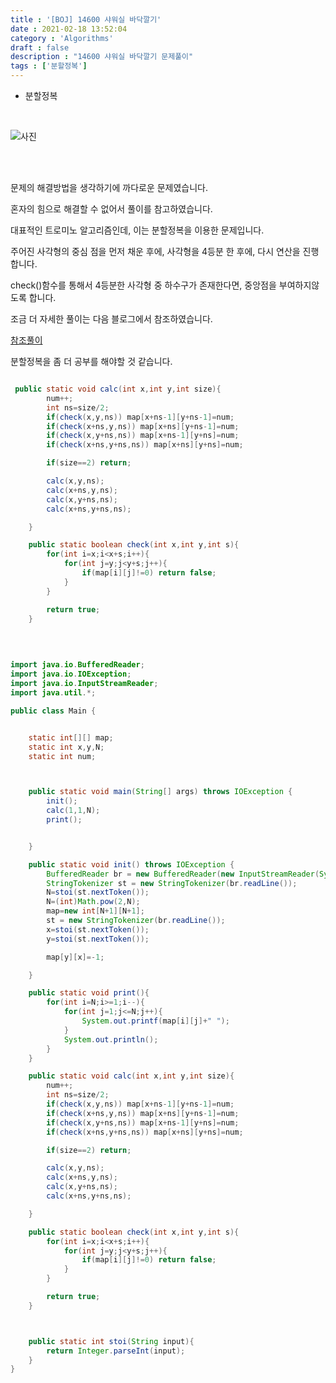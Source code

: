 ```yaml
---
title : '[BOJ] 14600 샤워실 바닥깔기'
date : 2021-02-18 13:52:04
category : 'Algorithms'
draft : false
description : "14600 샤워실 바닥깔기 문제풀이"
tags : ['분할정복']
---
```


* 분할정복


<br/>


![사진]("https://user-images.githubusercontent.com/57346393/108360500-a6f6f380-7234-11eb-8bb1-7a347fa63654.png")


<br/>


<br/>

문제의 해결방법을 생각하기에 까다로운 문제였습니다.

혼자의 힘으로 해결할 수 없어서 풀이를 참고하였습니다.

대표적인 트로미노 알고리즘인데, 이는 분할정복을 이용한 문제입니다.

주어진 사각형의 중심 점을 먼저 채운 후에, 사각형을 4등분 한 후에, 다시 연산을 진행합니다.

check()함수를 통해서 4등분한 사각형 중 하수구가 존재한다면, 중앙점을 부여하지않도록 합니다.

조금 더 자세한 풀이는 다음 블로그에서 참조하였습니다.

[참조풀이](https://rebro.kr/64)

분할정복을 좀 더 공부를 해야할 것 같습니다.


```java

 public static void calc(int x,int y,int size){
        num++;
        int ns=size/2;
        if(check(x,y,ns)) map[x+ns-1][y+ns-1]=num;
        if(check(x+ns,y,ns)) map[x+ns][y+ns-1]=num;
        if(check(x,y+ns,ns)) map[x+ns-1][y+ns]=num;
        if(check(x+ns,y+ns,ns)) map[x+ns][y+ns]=num;

        if(size==2) return;

        calc(x,y,ns);
        calc(x+ns,y,ns);
        calc(x,y+ns,ns);
        calc(x+ns,y+ns,ns);

    }

    public static boolean check(int x,int y,int s){
        for(int i=x;i<x+s;i++){
            for(int j=y;j<y+s;j++){
                if(map[i][j]!=0) return false;
            }
        }

        return true;
    }

```



<br/>


```java

import java.io.BufferedReader;
import java.io.IOException;
import java.io.InputStreamReader;
import java.util.*;

public class Main {


    static int[][] map;
    static int x,y,N;
    static int num;



    public static void main(String[] args) throws IOException {
        init();
        calc(1,1,N);
        print();


    }

    public static void init() throws IOException {
        BufferedReader br = new BufferedReader(new InputStreamReader(System.in));
        StringTokenizer st = new StringTokenizer(br.readLine());
        N=stoi(st.nextToken());
        N=(int)Math.pow(2,N);
        map=new int[N+1][N+1];
        st = new StringTokenizer(br.readLine());
        x=stoi(st.nextToken());
        y=stoi(st.nextToken());

        map[y][x]=-1;

    }

    public static void print(){
        for(int i=N;i>=1;i--){
            for(int j=1;j<=N;j++){
                System.out.printf(map[i][j]+" ");
            }
            System.out.println();
        }
    }

    public static void calc(int x,int y,int size){
        num++;
        int ns=size/2;
        if(check(x,y,ns)) map[x+ns-1][y+ns-1]=num;
        if(check(x+ns,y,ns)) map[x+ns][y+ns-1]=num;
        if(check(x,y+ns,ns)) map[x+ns-1][y+ns]=num;
        if(check(x+ns,y+ns,ns)) map[x+ns][y+ns]=num;

        if(size==2) return;

        calc(x,y,ns);
        calc(x+ns,y,ns);
        calc(x,y+ns,ns);
        calc(x+ns,y+ns,ns);

    }

    public static boolean check(int x,int y,int s){
        for(int i=x;i<x+s;i++){
            for(int j=y;j<y+s;j++){
                if(map[i][j]!=0) return false;
            }
        }

        return true;
    }



    public static int stoi(String input){
        return Integer.parseInt(input);
    }
}

```